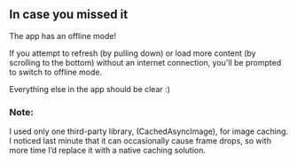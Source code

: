 ## In case you missed it

The app has an offline mode!

If you attempt to refresh (by pulling down) or load more content (by scrolling to the bottom) without an internet connection, you'll be prompted to switch to offline mode.

Everything else in the app should be clear :)

### Note: 
I used only one third-party library, (CachedAsyncImage), for image caching. I noticed last minute that it can occasionally cause frame drops, so with more time I’d replace it with a native caching solution.

